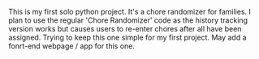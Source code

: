 This is my first solo python project. 
It's a chore randomizer for families. 
I plan to use the regular 'Chore Randomizer' code as the history tracking version works but causes users to re-enter chores after all have been assigned. 
Trying to keep this one simple for my first project.
May add a fonrt-end webpage / app for this one.
